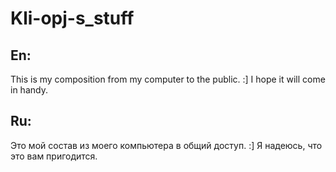 # Kli-opj-s_stuff
## En:
  This is my composition from my computer to the public. :]
  I hope it will come in handy.
## Ru:
  Это мой состав из моего компьютера в общий доступ. :]
  Я надеюсь, что это вам пригодится.
  




















